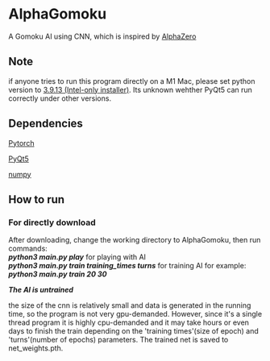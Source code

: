 # AlphaGomoku
A Gomoku AI using CNN, which is inspired by [AlphaZero](https://www.deepmind.com/blog/alphazero-shedding-new-light-on-chess-shogi-and-go) 

## Note
if anyone tries to run this program directly on a M1 Mac, please set python version to [3.9.13 (Intel-only installer)](https://www.python.org/downloads/macos/). Its unknown wehther PyQt5 can run correctly under other versions.

## Dependencies
[Pytorch](https://pytorch.org)

[PyQt5](https://pypi.org/project/PyQt5/)

[numpy](https://numpy.org)

## How to run

### For directly download 
After downloading, change the working directory to AlphaGomoku, then run commands:  
***python3 main.py play***   for playing with AI  
***python3 main.py train training_times turns***   for training AI
for example: ***python3 main.py train 20 30***

***The AI is untrained***

the size of the cnn is relatively small and data is generated in the running time, so the program is not very gpu-demanded. However, since it's a single thread program it is highly cpu-demanded and it may take hours or even days to finish the train depending on the 'training times'(size of epoch) and 'turns'(number of epochs) parameters.
The trained net is saved to net_weights.pth.

